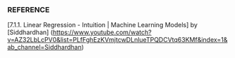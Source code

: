 ### REFERENCE

[7.1.1. Linear Regression - Intuition | Machine Learning Models] by [Siddhardhan] (https://www.youtube.com/watch?v=AZ32LbLcPV0&list=PLfFghEzKVmjtcwDLnlueTPQDCVtq63KMf&index=1&ab_channel=Siddhardhan)
